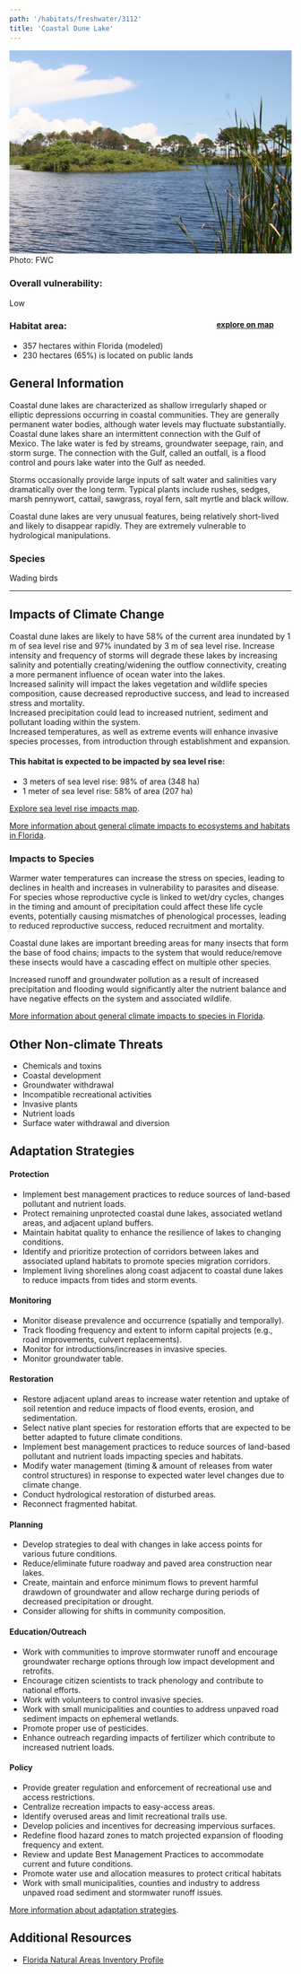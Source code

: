 ```yaml
---
path: '/habitats/freshwater/3112'
title: 'Coastal Dune Lake'
---
```


<content-header icon="lakes_ponds_reservoirs" title="Coastal Dune Lake" subtitle="within Lakes, Ponds and Reservoirs">
</content-header>

<div id="TopSection">

<div class="header-photo"><img src="3112.jpg" alt="Photo for 3112"/>
<figcaption>Photo: FWC</figcaption></div>

<div>

### Overall vulnerability:

<div class="vulnerability vulnerability-low">Low</div>

<h3>Habitat area: 
<a href="/habitats/freshwater/3112/map" style="float:right;font-size:smaller;margin-right: 2rem;">
<fa-icon name="map"></fa-icon>
explore on map
</a>
</h3>

-   357 hectares within Florida (modeled)
-   230 hectares (65%) is located on public lands

</div>
</div>

## General Information

Coastal dune lakes are characterized as shallow irregularly shaped or elliptic depressions occurring in coastal communities.  They are generally permanent water bodies, although water levels may fluctuate substantially.  Coastal dune lakes share an intermittent connection with the Gulf of Mexico. The lake water is fed by streams, groundwater seepage, rain, and storm surge. The connection with the Gulf, called an outfall, is a flood control and pours lake water into the Gulf as needed.  

Storms occasionally provide large inputs of salt water and salinities vary dramatically over the long term.  Typical plants include rushes, sedges, marsh pennywort, cattail, sawgrass, royal fern, salt myrtle and black willow.  

Coastal dune lakes are very unusual features, being relatively short-lived and likely to disappear rapidly.  They are extremely vulnerable to hydrological manipulations.



### Species

Wading birds

<hr />

## Impacts of Climate Change

Coastal dune lakes are likely to have 58% of the current area inundated by 1 m of sea level rise and 97% inundated by 3 m of sea level rise.  Increase intensity and frequency of storms will degrade these lakes by increasing salinity and potentially creating/widening the outflow connectivity, creating a more permanent influence of ocean water into the lakes.  <br />Increased salinity will impact the lakes vegetation and wildlife species composition, cause decreased reproductive success, and lead to increased stress and mortality.  <br />Increased precipitation could lead to increased nutrient, sediment and pollutant loading within the system.   <br />Increased temperatures, as well as extreme events  will enhance invasive species processes, from introduction through establishment and expansion.


#### This habitat is expected to be impacted by sea level rise:

- 3 meters of sea level rise: 98% of area (348 ha)
- 1 meter of sea level rise: 58% of area (207 ha)

[Explore sea level rise impacts map](/habitats/freshwater/3112/map).


[More information about general climate impacts to ecosystems and habitats in Florida](/impacts/habitats).

### Impacts to Species

Warmer water temperatures can increase the stress on species, leading to declines in health and increases in vulnerability to parasites and disease.  For species whose reproductive cycle is linked to wet/dry cycles, changes in the timing and amount of precipitation could affect these life cycle events, potentially causing mismatches of phenological processes, leading to reduced reproductive success, reduced recruitment and mortality. 

Coastal dune lakes are important breeding areas for many insects that form the base of food chains; impacts to the system that would reduce/remove these insects would have a cascading effect on multiple other species.  

Increased runoff and groundwater pollution as a result of increased precipitation and flooding would significantly alter the nutrient balance and have negative effects on the system and associated wildlife.

[More information about general climate impacts to species in Florida](/impacts/species).

## Other Non-climate Threats

-	Chemicals and toxins
-	Coastal development
-	Groundwater withdrawal
-	Incompatible recreational activities
-	Invasive plants
-	Nutrient loads
-	Surface water withdrawal and diversion


## Adaptation Strategies

#### Protection

- Implement best management practices to reduce sources of land-based pollutant and nutrient loads.
- Protect remaining unprotected coastal dune lakes, associated wetland areas, and adjacent upland buffers.
- Maintain habitat quality to enhance the resilience of lakes to changing conditions.
- Identify and prioritize protection of corridors between lakes and associated upland habitats to promote species migration corridors.
- Implement living shorelines along coast adjacent to coastal dune lakes to reduce impacts from tides and storm events.


#### Monitoring

- Monitor disease prevalence and occurrence (spatially and temporally).
- Track flooding frequency and extent to inform capital projects (e.g., road improvements, culvert replacements).
- Monitor for introductions/increases in invasive species.
- Monitor groundwater table.


#### Restoration

- Restore adjacent upland areas to increase water retention and uptake of soil retention and reduce impacts of flood events, erosion, and sedimentation.
- Select native plant species for restoration efforts that are expected to be better adapted to future climate conditions.
- Implement best management practices to reduce sources of land-based pollutant and nutrient loads impacting species and habitats.
- Modify water management (timing & amount of releases from water control structures) in response to expected water level changes due to climate change.
- Conduct hydrological restoration of disturbed areas.
- Reconnect fragmented habitat.


#### Planning

- Develop strategies to deal with changes in lake access points for various future conditions.
- Reduce/eliminate future roadway and paved area construction near lakes.
- Create, maintain and enforce minimum flows to prevent harmful drawdown of groundwater and allow recharge during periods of decreased precipitation or drought.
- Consider allowing for shifts in community composition.


#### Education/Outreach

- Work with communities to improve stormwater runoff and encourage groundwater recharge options through low impact development and retrofits.
- Encourage citizen scientists to track phenology and contribute to national efforts.
- Work with volunteers to control invasive species.
- Work with small municipalities and counties to address unpaved road sediment impacts on ephemeral wetlands.
- Promote proper use of pesticides.
- Enhance outreach regarding impacts of fertilizer which contribute to increased nutrient loads.


#### Policy

- Provide greater regulation and enforcement of recreational use and access restrictions.
- Centralize recreation impacts to easy-access areas.
- Identify overused areas and limit recreational trails use.
- Develop policies and incentives for decreasing impervious surfaces.
- Redefine flood hazard zones to match projected expansion of flooding frequency and extent.
- Review and update Best Management Practices to accommodate current and future conditions.
- Promote water use and allocation measures to protect critical habitats
- Work with small municipalities, counties and industry to address unpaved road sediment and stormwater runoff issues.




[More information about adaptation strategies](/strategies).

## Additional Resources

 - [Florida Natural Areas Inventory Profile](http://www.fnai.org/PDF/NC/Lacustrine.pdf)
